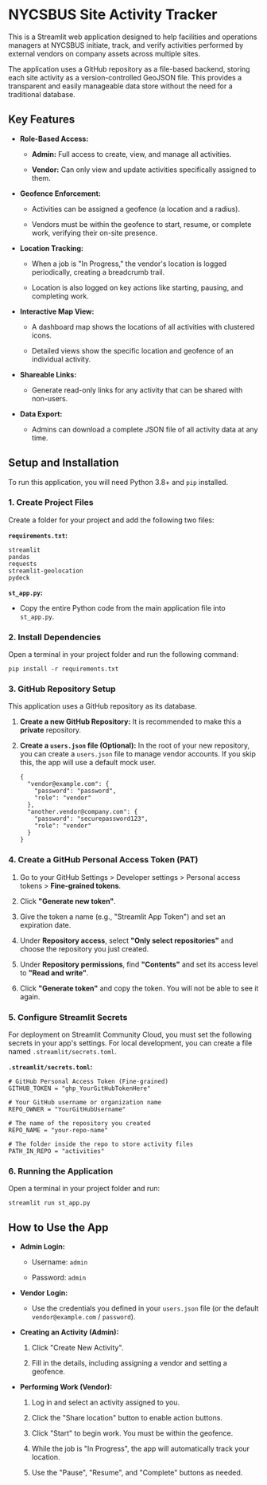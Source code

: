 # NYCSBUS Site Activity Tracker

This is a Streamlit web application designed to help facilities and operations managers at NYCSBUS initiate, track, and verify activities performed by external vendors on company assets across multiple sites.

The application uses a GitHub repository as a file-based backend, storing each site activity as a version-controlled GeoJSON file. This provides a transparent and easily manageable data store without the need for a traditional database.

## Key Features

-   **Role-Based Access:**
    
    -   **Admin:** Full access to create, view, and manage all activities.
        
    -   **Vendor:** Can only view and update activities specifically assigned to them.
        
-   **Geofence Enforcement:**
    
    -   Activities can be assigned a geofence (a location and a radius).
        
    -   Vendors must be within the geofence to start, resume, or complete work, verifying their on-site presence.
        
-   **Location Tracking:**
    
    -   When a job is "In Progress," the vendor's location is logged periodically, creating a breadcrumb trail.
        
    -   Location is also logged on key actions like starting, pausing, and completing work.
        
-   **Interactive Map View:**
    
    -   A dashboard map shows the locations of all activities with clustered icons.
        
    -   Detailed views show the specific location and geofence of an individual activity.
        
-   **Shareable Links:**
    
    -   Generate read-only links for any activity that can be shared with non-users.
        
-   **Data Export:**
    
    -   Admins can download a complete JSON file of all activity data at any time.
        

## Setup and Installation

To run this application, you will need Python 3.8+ and `pip` installed.

### 1. Create Project Files

Create a folder for your project and add the following two files:

**`requirements.txt`:**

```
streamlit
pandas
requests
streamlit-geolocation
pydeck

```

**`st_app.py`:**

-   Copy the entire Python code from the main application file into `st_app.py`.
    

### 2. Install Dependencies

Open a terminal in your project folder and run the following command:

```
pip install -r requirements.txt

```

### 3. GitHub Repository Setup

This application uses a GitHub repository as its database.

1.  **Create a new GitHub Repository:** It is recommended to make this a **private** repository.
    
2.  **Create a `users.json` file (Optional):** In the root of your new repository, you can create a `users.json` file to manage vendor accounts. If you skip this, the app will use a default mock user.
    
    ```
    {
      "vendor@example.com": {
        "password": "password",
        "role": "vendor"
      },
      "another.vendor@company.com": {
        "password": "securepassword123",
        "role": "vendor"
      }
    }
    
    ```
    

### 4. Create a GitHub Personal Access Token (PAT)

1.  Go to your GitHub Settings > Developer settings > Personal access tokens > **Fine-grained tokens**.
    
2.  Click **"Generate new token"**.
    
3.  Give the token a name (e.g., "Streamlit App Token") and set an expiration date.
    
4.  Under **Repository access**, select **"Only select repositories"** and choose the repository you just created.
    
5.  Under **Repository permissions**, find **"Contents"** and set its access level to **"Read and write"**.
    
6.  Click **"Generate token"** and copy the token. You will not be able to see it again.
    

### 5. Configure Streamlit Secrets

For deployment on Streamlit Community Cloud, you must set the following secrets in your app's settings. For local development, you can create a file named `.streamlit/secrets.toml`.

**`.streamlit/secrets.toml`:**

```
# GitHub Personal Access Token (Fine-grained)
GITHUB_TOKEN = "ghp_YourGitHubTokenHere"

# Your GitHub username or organization name
REPO_OWNER = "YourGitHubUsername"

# The name of the repository you created
REPO_NAME = "your-repo-name"

# The folder inside the repo to store activity files
PATH_IN_REPO = "activities"

```

### 6. Running the Application

Open a terminal in your project folder and run:

```
streamlit run st_app.py

```

## How to Use the App

-   **Admin Login:**
    
    -   Username: `admin`
        
    -   Password: `admin`
        
-   **Vendor Login:**
    
    -   Use the credentials you defined in your `users.json` file (or the default `vendor@example.com` / `password`).
        
-   **Creating an Activity (Admin):**
    
    1.  Click "Create New Activity".
        
    2.  Fill in the details, including assigning a vendor and setting a geofence.
        
-   **Performing Work (Vendor):**
    
    1.  Log in and select an activity assigned to you.
        
    2.  Click the "Share location" button to enable action buttons.
        
    3.  Click "Start" to begin work. You must be within the geofence.
        
    4.  While the job is "In Progress", the app will automatically track your location.
        
    5.  Use the "Pause", "Resume", and "Complete" buttons as needed.
